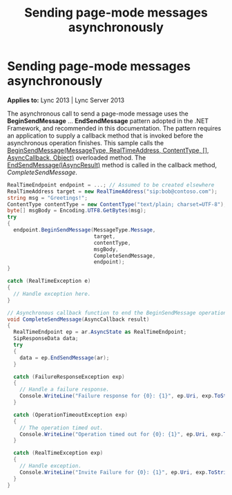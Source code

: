 ﻿---
title: Sending page-mode messages asynchronously
TOCTitle: Sending page-mode messages asynchronously
ms:assetid: cfbc3cd0-f357-40e7-b6c3-8bc0d78493e1
ms:mtpsurl: https://msdn.microsoft.com/en-us/library/Dn466050(v=office.15)
ms:contentKeyID: 57103043
ms.date: 07/25/2014
mtps_version: v=office.15
dev_langs:
- csharp
---

# Sending page-mode messages asynchronously


**Applies to:** Lync 2013 | Lync Server 2013

The asynchronous call to send a page-mode message uses the **BeginSendMessage** … **EndSendMessage** pattern adopted in the .NET Framework, and recommended in this documentation. The pattern requires an application to supply a callback method that is invoked before the asynchronous operation finishes. This sample calls the [BeginSendMessage(MessageType, RealTimeAddress, ContentType, \[\], AsyncCallback, Object)](https://msdn.microsoft.com/en-us/library/hh161734\(v=office.15\)) overloaded method. The [EndSendMessage(IAsyncResult)](https://msdn.microsoft.com/en-us/library/hh382471\(v=office.15\)) method is called in the callback method, *CompleteSendMessage*.

``` csharp
RealTimeEndpoint endpoint = ...; // Assumed to be created elsewhere
RealTimeAddress target = new RealTimeAddress("sip:bob@contoso.com");
string msg = "Greetings!";
ContentType contentType = new ContentType("text/plain; charset=UTF-8");
byte[] msgBody = Encoding.UTF8.GetBytes(msg);
try
{
  endpoint.BeginSendMessage(MessageType.Message,
                            target,
                            contentType,
                            msgBody,
                            CompleteSendMessage,
                            endpoint);
}

catch (RealTimeException e)
{
  // Handle exception here.
}

// Asynchronous callback function to end the BeginSendMessage operation.
void CompleteSendMessage(AsyncCallback result)
{
  RealTimeEndpoint ep = ar.AsyncState as RealTimeEndpoint;
  SipResponseData data;
  try
  {
    data = ep.EndSendMessage(ar);
  }

  catch (FailureResponseException exp)
  {
    // Handle a failure response.
    Console.WriteLine("Failure response for {0}: {1}", ep.Uri, exp.ToString());
  }

  catch (OperationTimeoutException exp)
  {
    // The operation timed out.
    Console.WriteLine("Operation timed out for {0}: {1}", ep.Uri, exp.ToString());
  }

  catch (RealTimeException exp)
  {
    // Handle exception.
    Console.WriteLine("Invite Failure for {0}: {1}", ep.Uri, exp.ToString());
  }
}
```

